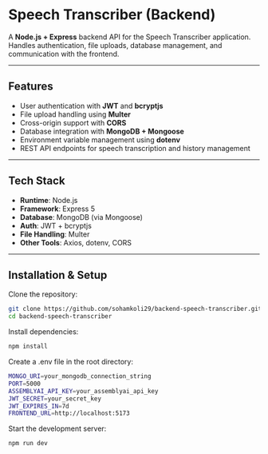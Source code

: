 #  Speech Transcriber (Backend)

A **Node.js + Express** backend API for the Speech Transcriber application.  
Handles authentication, file uploads, database management, and communication with the frontend.

---

##  Features
-  User authentication with **JWT** and **bcryptjs**
-  File upload handling using **Multer**
-  Cross-origin support with **CORS**
-  Database integration with **MongoDB + Mongoose**
-  Environment variable management using **dotenv**
-  REST API endpoints for speech transcription and history management

---

##  Tech Stack
- **Runtime**: Node.js  
- **Framework**: Express 5  
- **Database**: MongoDB (via Mongoose)  
- **Auth**: JWT + bcryptjs  
- **File Handling**: Multer  
- **Other Tools**: Axios, dotenv, CORS  

---

##  Installation & Setup

Clone the repository:
```bash
git clone https://github.com/sohamkoli29/backend-speech-transcriber.git
cd backend-speech-transcriber
```

Install dependencies:
```bash
npm install
```

Create a .env file in the root directory:
```bash
MONGO_URI=your_mongodb_connection_string
PORT=5000
ASSEMBLYAI_API_KEY=your_assemblyai_api_key
JWT_SECRET=your_secret_key
JWT_EXPIRES_IN=7d
FRONTEND_URL=http://localhost:5173
```

Start the development server:
```bash
npm run dev
```